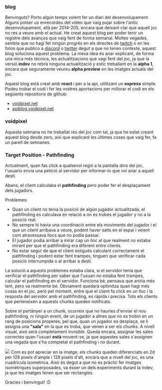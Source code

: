 ### blog
Benvinguts?
Porto algún temps volent fer un diari del desenvolupament. Alguns potser us enrecordeu del vídeo que vaig pujar sobre l'antic desenvolupament, allà per 2014-205, encara que deixant clar que aquell joc no res a veure amb el actual.
He creat aquest blog per poder tenir un registre dels avanços que vaig fent de forma semanal.
Moltes vegades, sembla que no hagi fet ningún progrés en els directes de [twitch](https://twitch.tv/voidpixelDev) o en les fotos que publico a [discord](https://discord.gg/Xt9CCeJ) o [twitter](https://twitter.com/voidpixel) degut a que no tenen contexte, aquest blog soluciona aquest problema. 
La meva idea és anar explicant, de forma una mica més técnica, les actualitzacions que vagi fent del joc, ja que la versió **indev** no rebrà ninguna actualització y estic treballant en la **alpha 1**, encara que seguramente veureu **alpha preview** en les imatges actuals del joc. 

Aquest blog està creat amb **react** i per a la api, utilitzant un **express** simple. Podeu trobar el codi i fer les vostres aportacions per millorar el codi en els següents repositoris de github:
- [voidpixel.net](https://github.com/voidpixel/blog.voidpixel.net)
- [apiblog.voidpixel.net](https://github.com/voidpixel/apiblog.voidpixel.net)

### voidpixel
Aquesta setmana no he treballat res del joc com tal, ja que he estat creant aquest blog desde zero, així que explicaré les últimes coses que vaig fer, fa un parell de setmanes.

### Target Position - Pathfinding
Actualment, quan fas click a qualsevol regió a la pantalla dins del joc, l'usuario envia una petició al servidor per informar-lo que vol anar a aquell destí.

Abans, el client calculaba el **pathfinding** pero poder fer el desplaçament dels jugadors.

Problemes:
-  Quan un client no tenia la posició de algún jugador actualitzada, el pathfinding es calculava en relació a on es trobés el jugador y no a la posició real.
- No sempre hi havia una coordinació entre els moviments del jugador i el que un client arribava a veure, podent haver salts en el espai i veient com atravessava llocs que no podia passar.
- El jugador podia arribar a mirar cap un lloc al que realment no estaba mirant per que el pathfinding era diferent entre clients.
- No estar segur de que el client estigués calculant correctament el pathfinding i podent estar fent trampes, tinguen que verificar cada posició interrumpida o al arribar a destí.

La solució a aquests problemes estaba clara, si el servidor tenia que verificar el pathfinding per saber que l'usuari no estaba fent trampes, calcular el pathfinding en el servidor.
Funciona bé, pensava que aniria més lent, pero va realmente bé. Òbviament quedarà optimitza quan hagi més cosas en el joc, però pel moment, entre que el client fa click en un lloc i la resposta del servidor amb el pathfinding, es ràpida i precisa. Tots els clients que perteneixen a aquests chunks queden notificats.

Sobre el pertànyer a un chunk, ocurreix que no hauries d'enviar el nou pathfinding, ni ningún event, de un jugador a altres que no es trobin en un rang de posicions properes, pel que, quan un jugador es desplaça, se li assigna una **"sala"** en la que es troba, que venen a ser els chunks. A nivell visual, això serà completament invisible.
Queda encara, assignar les sales correctes quan l'usuari **està** movent-se, ja que aquestes sales s'assignen una vegada que s'ha completat el pathfinding i no durant.

![](https://media.discordapp.net/attachments/401750633440608266/744724089117343774/unknown.png)
Com es pot apreciar en la imatge, els chunks queden diferenciats en 2d per 128 pixels d'ample i 128 pixels d'alt, encara que a nivell del joc, es una cuadricula isometrica. Això és degut a que no es pràctic fer imatges isomètriques superposades, va ésser un dels experiments durant la indev, ja que les imatges tenen que ser rectangles.

Gracies i benvingut! :D
